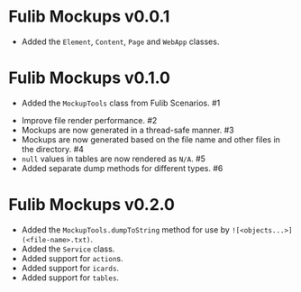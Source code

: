 # Fulib Mockups v0.0.1

+ Added the `Element`, `Content`, `Page` and `WebApp` classes.

# Fulib Mockups v0.1.0

+ Added the `MockupTools` class from Fulib Scenarios. #1
* Improve file render performance. #2
* Mockups are now generated in a thread-safe manner. #3
* Mockups are now generated based on the file name and other files in the directory. #4
* `null` values in tables are now rendered as `N/A`. #5
* Added separate dump methods for different types. #6

# Fulib Mockups v0.2.0

+ Added the `MockupTools.dumpToString` method for use by `![<objects...>](<file-name>.txt)`.
+ Added the `Service` class.
+ Added support for `action`s.
+ Added support for `icards`.
+ Added support for `tables`.
